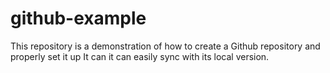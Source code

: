 # github-example
This repository is a demonstration of how to create a Github repository and properly set it up It can it can easily sync with its local version.
